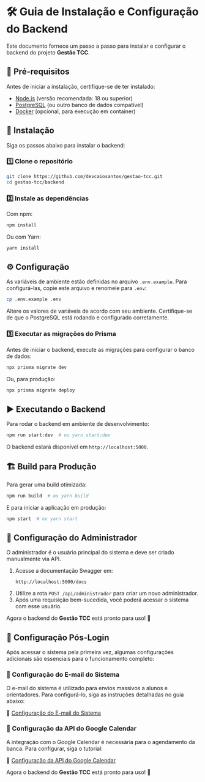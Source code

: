 # 🛠 Guia de Instalação e Configuração do Backend

Este documento fornece um passo a passo para instalar e configurar o backend do projeto **Gestão TCC**.

## 📌 Pré-requisitos
Antes de iniciar a instalação, certifique-se de ter instalado:
- [Node.js](https://nodejs.org/) (versão recomendada: 18 ou superior)
- [PostgreSQL](https://www.postgresql.org/) (ou outro banco de dados compatível)
- [Docker](https://www.docker.com/) (opcional, para execução em container)

## 🚀 Instalação
Siga os passos abaixo para instalar o backend:

### 1️⃣ Clone o repositório
```bash
git clone https://github.com/devcaiosantos/gestao-tcc.git
cd gestao-tcc/backend
```

### 2️⃣ Instale as dependências
Com npm:
```bash
npm install
```
Ou com Yarn:
```bash
yarn install
```

## ⚙️ Configuração
As variáveis de ambiente estão definidas no arquivo `.env.example`. Para configurá-las, copie este arquivo e renomeie para `.env`:
```bash
cp .env.example .env
```
Altere os valores de variáveis de acordo com seu ambiente.
Certifique-se de que o PostgreSQL está rodando e configurado corretamente.

### 3️⃣ Executar as migrações do Prisma
Antes de iniciar o backend, execute as migrações para configurar o banco de dados:
```bash
npx prisma migrate dev
```
Ou, para produção:
```bash
npx prisma migrate deploy
```

## ▶️ Executando o Backend
Para rodar o backend em ambiente de desenvolvimento:
```bash
npm run start:dev  # ou yarn start:dev
```
O backend estará disponível em `http://localhost:5000`.

## 🏗 Build para Produção
Para gerar uma build otimizada:
```bash
npm run build  # ou yarn build
```
E para iniciar a aplicação em produção:
```bash
npm start  # ou yarn start
```

## 🔐 Configuração do Administrador
O administrador é o usuário principal do sistema e deve ser criado manualmente via API.

1. Acesse a documentação Swagger em:
   ```plaintext
   http://localhost:5000/docs
   ```
2. Utilize a rota `POST /api/administrador` para criar um novo administrador.
3. Após uma requisição bem-sucedida, você poderá acessar o sistema com esse usuário.

Agora o backend do **Gestão TCC** está pronto para uso! 🚀

## 📌 Configuração Pós-Login

Após acessar o sistema pela primeira vez, algumas configurações adicionais são essenciais para o funcionamento completo:

### 📧 Configuração do E-mail do Sistema
O e-mail do sistema é utilizado para envios massivos a alunos e orientadores. Para configurá-lo, siga as instruções detalhadas no guia abaixo:

📄 [Configuração do E-mail do Sistema](./config-email-key.md)

### 📅 Configuração da API do Google Calendar
A integração com o Google Calendar é necessária para o agendamento da banca. Para configurar, siga o tutorial:

📄 [Configuração da API do Google Calendar](./config-calendar-api.md)

Agora o backend do **Gestão TCC** está pronto para uso! 🚀


